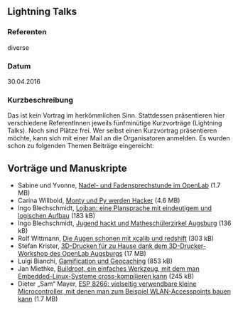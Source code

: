 ## Lightning Talks

### Referenten
diverse

### Datum
30.04.2016

### Kurzbeschreibung
Das ist kein Vortrag im herkömmlichen Sinn. Stattdessen präsentieren hier
verschiedene ReferentInnen jeweils fünfminütige Kurzvorträge (Lightning Talks).
Noch sind Plätze frei. Wer selbst einen Kurzvortrag präsentieren möchte, kann
sich mit einer Mail an die Organisatoren anmelden. Es wurden schon zu folgenden
Themen Beiträge eingereicht:

## Vorträge und Manuskripte

* Sabine und Yvonne, [Nadel- und Fadensprechstunde im OpenLab](/download/Vortraege/lit2016-lt01-nadel.pdf) (1.7 MB)
* Carina Willbold, [Monty und Py werden Hacker](/download/Vortraege/lit2016-lt02-monty.pdf) (4.6 MB)
* Ingo Blechschmidt, [Lojban: eine Plansprache mit eindeutigem und logischen Aufbau](/download/Vortraege/lit2016-lt03-man-kann-im-openlab-lojban-lernen.pdf) (183 kB)
* Ingo Blechschmidt, [Jugend hackt und Matheschülerzirkel Augsburg](/download/Vortraege/lit2016-lt04-mathezirkel.pdf) (136 kB)
* Rolf Wittmann, [Die Augen schonen mit xcalib und redshift](/download/Vortraege/lit2016-lt05-xcalib-redshift.pdf) (303 kB)
* Stefan Krister, [3D-Drucken für zu Hause dank dem 3D-Drucker-Workshop des OpenLab Augsburgs](/download/Vortraege/lit2016-lt06-3d-drucken.pdf) (17 MB)
* Luigi Bianchi, [Gamification und Geocaching](/download/Vortraege/lit2016-lt07-gamification.pdf) (853 kB)
* Jan Miethke, [Buildroot, ein einfaches Werkzeug, mit dem man Embedded-Linux-Systeme cross-kompilieren kann](/download/Vortraege/lit2016-lt08-buildroot.pdf) (245 kB)
* Dieter „Sam“ Mayer, [ESP 8266: vielseitig verwendbare kleine Microcontroller, mit denen man zum Beispiel WLAN-Accesspoints bauen kann](/download/Vortraege/lit2016-lt09-esp.pdf) (1.7 MB)
